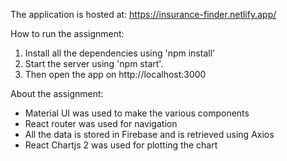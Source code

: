 The application is hosted at: https://insurance-finder.netlify.app/

How to run the assignment:
1. Install all the dependencies using 'npm install'
2. Start the server using 'npm start'.
3. Then open the app on http://localhost:3000

About the assignment:
* Material UI was used to make the various components
* React router was used for navigation
* All the data is stored in Firebase and is retrieved using Axios
* React Chartjs 2 was used for plotting the chart
